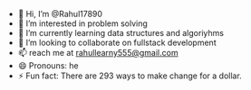 - 👋 Hi, I’m @Rahul17890
- 👀 I’m interested in problem solving
- 🌱 I’m currently learning data structures and algoriyhms
- 💞️ I’m looking to collaborate on fullstack development
- 📫 reach me at rahullearny555@gmail.com
- 😄 Pronouns: he
- ⚡ Fun fact: There are 293 ways to make change for a dollar.

<!---
Rahul17890/Rahul17890 is a ✨ special ✨ repository because its `README.md` (this file) appears on your GitHub profile.
You can click the Preview link to take a look at your changes.
--->
